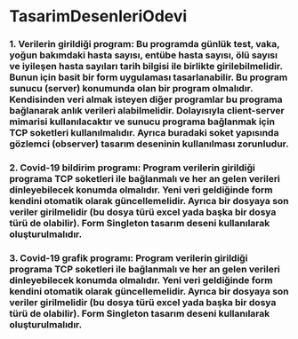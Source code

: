 # TasarimDesenleriOdevi

### 1. Verilerin girildiği program: Bu programda günlük test, vaka, yoğun bakımdaki hasta sayısı, entübe hasta sayısı, ölü sayısı ve iyileşen hasta sayıları tarih bilgisi ile birlikte girilebilmelidir. Bunun için basit bir form uygulaması tasarlanabilir. Bu program sunucu (server) konumunda olan bir program olmalıdır. Kendisinden veri almak isteyen diğer programlar bu programa bağlanarak anlık verileri alabilmelidir. Dolayısıyla client-server mimarisi kullanılacaktır ve sunucu programa bağlanmak için TCP soketleri kullanılmalıdır. Ayrıca buradaki soket yapısında gözlemci (observer) tasarım deseninin kullanılması zorunludur. 
### 2. Covid-19 bildirim programı: Program verilerin girildiği programa TCP soketleri ile bağlanmalı ve her an gelen verileri dinleyebilecek konumda olmalıdır. Yeni veri geldiğinde form kendini otomatik olarak güncellemelidir. Ayrıca bir dosyaya son veriler girilmelidir (bu dosya türü excel yada başka bir dosya türü de olabilir). Form Singleton tasarım deseni kullanılarak oluşturulmalıdır.
### 3. Covid-19 grafik programı: Program verilerin girildiği programa TCP soketleri ile bağlanmalı ve her an gelen verileri dinleyebilecek konumda olmalıdır. Yeni veri geldiğinde form kendini otomatik olarak güncellemelidir. Ayrıca bir dosyaya son veriler girilmelidir (bu dosya türü excel yada başka bir dosya türü de olabilir). Form Singleton tasarım deseni kullanılarak oluşturulmalıdır.
